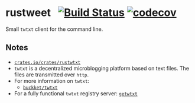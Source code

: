 # rustweet &nbsp; [![Build Status](https://travis-ci.com/rustwtxt/rustweet.svg?branch=master)](https://travis-ci.com/rustwtxt/rustweet) [![codecov](https://codecov.io/gh/rustwtxt/rustweet/branch/master/graph/badge.svg?token=4DfKP7oHRQ)](https://codecov.io/gh/rustwtxt/rustweet)

Small `twtxt` client for the command line.

## Notes
* [`crates.io/crates/rustwtxt`](https://crates.io/crates/rustwtxt)
* `twtxt` is a decentralized microblogging platform based on text files. 
The files are transmitted over `http`. 
* For more information on `twtxt`:
  * [`buckket/twtxt`](https://github.com/buckket/twtxt)
* For a fully functional `twtxt` registry server: [`getwtxt`](https://github.com/getwtxt)
